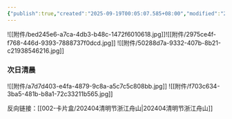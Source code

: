 ```yaml
---
{"publish":true,"created":"2025-09-19T00:05:07.585+08:00","modified":"2025-09-19T00:07:31.924+08:00","cssclasses":""}
---
```


![[附件/bed245e6-a7ca-4db3-b48c-1472f6010618.jpg]]![[附件/2975ce4f-f768-446d-9393-7888737f0dcd.jpg]]
![[附件/50288d7a-9332-407b-8b21-c21938546216.jpg]]
### 次日清晨
![[附件/a7d7d403-e4fa-4879-9c8a-a5c7c5c808bb.jpg]]
![[附件/f703c634-3ba5-481b-b8a1-72c33211b565.jpg]]

反向链接：[[002-卡片盒/202404清明节浙江舟山\|202404清明节浙江舟山]]